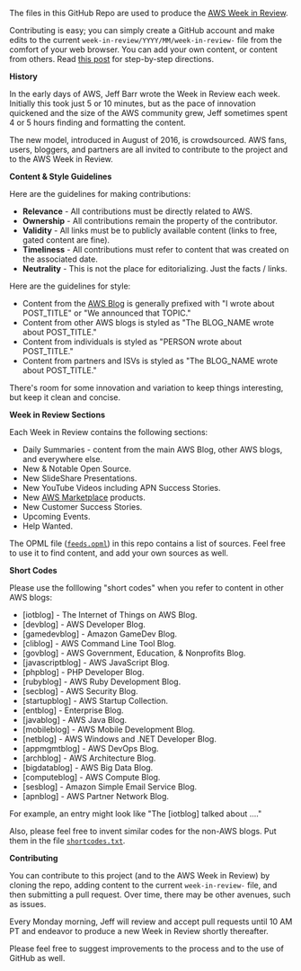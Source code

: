 The files in this GitHub Repo are used to produce the [AWS Week in Review](https://aws.amazon.com/blogs/aws/category/week-in-review/). 

Contributing is easy; you can simply create a GitHub account and make edits to the current `week-in-review/YYYY/MM/week-in-review-` file from the comfort of your web browser.  You can add your own content, or content from others. Read [this post](https://aws.amazon.com/blogs/aws/aws-week-in-review-coming-back-with-your-help/) for step-by-step directions.

**History**

In the early days of AWS, Jeff Barr wrote the Week in Review each week. Initially this took just 5 or 10 minutes, but as the pace of
innovation quickened and the size of the AWS community grew, Jeff sometimes spent 4 or 5 hours finding and formatting the content.

The new model, introduced in August of 2016, is crowdsourced. AWS fans, users, bloggers, and partners are all invited to contribute
to the project and to the AWS Week in Review.

**Content & Style Guidelines**

Here are the guidelines for making contributions:

* **Relevance** - All contributions must be directly related to AWS.
* **Ownership** - All contributions remain the property of the contributor.
* **Validity** - All links must be to publicly available content (links to free, gated content are fine).
* **Timeliness** - All contributions must refer to content that was created on the associated date.
* **Neutrality** - This is not the place for editorializing. Just the facts / links.

Here are the guidelines for style:

* Content from the [AWS Blog](https://aws.amazon.com/blogs/aws/) is generally prefixed with "I wrote about POST_TITLE" or "We announced that TOPIC."
* Content from other AWS blogs is styled as "The BLOG_NAME wrote about POST_TITLE."
* Content from individuals is styled as "PERSON wrote about POST_TITLE."
* Content from partners and ISVs is styled as "The BLOG_NAME wrote about POST_TITLE."

There's room for some innovation and variation to keep things interesting, but keep it clean and concise.

**Week in Review Sections**

Each Week in Review contains the following sections:

* Daily Summaries - content from the main AWS Blog, other AWS blogs, and everywhere else.
* New & Notable Open Source.
* New SlideShare Presentations.
* New YouTube Videos including APN Success Stories.
* New [AWS Marketplace](https://aws.amazon.com/marketplace) products.
* New Customer Success Stories.
* Upcoming Events.
* Help Wanted.

The OPML file ([`feeds.opml`](https://github.com/aws/aws-week-in-review/blob/master/feeds.opml)) in this repo contains a list of sources. Feel free to use it to find content, and add your own sources as well.

**Short Codes**

Please use the folllowing "short codes" when you refer to content in other AWS blogs:

* [iotblog] - The Internet of Things on AWS Blog.
* [devblog] - AWS Developer Blog.
* [gamedevblog] - Amazon GameDev Blog.
* [cliblog] - AWS Command Line Tool Blog.
* [govblog] - AWS Government, Education, & Nonprofits Blog.
* [javascriptblog] - AWS JavaScript Blog.
* [phpblog] - PHP Developer Blog.
* [rubyblog] - AWS Ruby Development Blog.
* [secblog] - AWS Security Blog.
* [startupblog] - AWS Startup Collection.
* [entblog] - Enterprise Blog.
* [javablog] - AWS Java Blog.
* [mobileblog] - AWS Mobile Development Blog.
* [netblog] - AWS Windows and .NET Developer Blog.
* [appmgmtblog] - AWS DevOps Blog.
* [archblog] - AWS Architecture Blog.
* [bigdatablog] - AWS Big Data Blog.
* [computeblog] - AWS Compute Blog.
* [sesblog] - Amazon Simple Email Service Blog.
* [apnblog] - AWS Partner Network Blog.

For example, an entry might look like "The [iotblog] talked about ...."

Also, please feel free to invent similar codes for the non-AWS blogs. Put them in the file [`shortcodes.txt`](https://github.com/aws/aws-week-in-review/blob/master/shortcodes.txt).

**Contributing**

You can contribute to this project (and to the AWS Week in Review) by cloning the repo, adding content to the current `week-in-review-` file, and then submitting a pull request. Over time, there may be other avenues, such as issues.

Every Monday morning, Jeff will review and accept pull requests until 10 AM PT and endeavor to produce a new Week in Review shortly thereafter.

Please feel free to suggest improvements to the process and to the use of GitHub as well.
